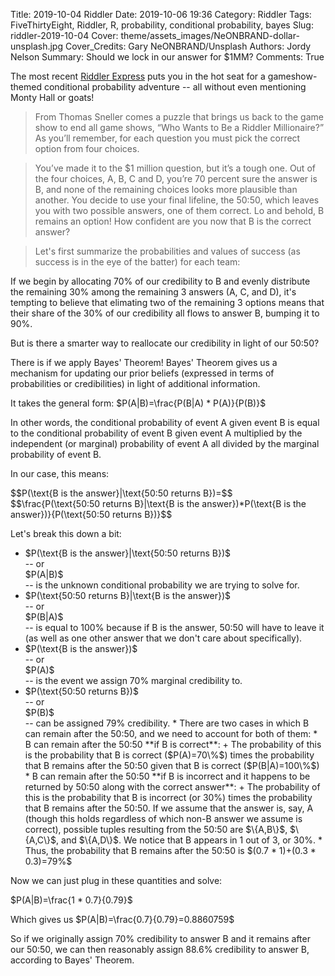 Title: 2019-10-04 Riddler
Date: 2019-10-06 19:36
Category: Riddler
Tags: FiveThirtyEight, Riddler, R, probability, conditional probability, bayes
Slug: riddler-2019-10-04
Cover: theme/assets_images/NeONBRAND-dollar-unsplash.jpg
Cover_Credits: Gary NeONBRAND/Unsplash
Authors: Jordy Nelson
Summary: Should we lock in our answer for $1MM?
Comments: True

<script type="text/x-mathjax-config">
MathJax.Hub.Config({
 "HTML-CSS": { linebreaks: { automatic: true } },
         SVG: { linebreaks: { automatic: true } }
});
</script>

The most recent [Riddler Express](https://fivethirtyeight.com/features/who-wants-to-be-a-riddler-millionaire/) puts you in the hot seat for a gameshow-themed conditional probability adventure -- all without even mentioning Monty Hall or goats!

> From Thomas Sneller comes a puzzle that brings us back to the game show to end all game shows, “Who Wants to Be a Riddler Millionaire?” As you’ll remember, for each question you must pick the correct option from four choices.

> You’ve made it to the $1 million question, but it’s a tough one. Out of the four choices, A, B, C and D, you’re 70 percent sure the answer is B, and none of the remaining choices looks more plausible than another. You decide to use your final lifeline, the 50:50, which leaves you with two possible answers, one of them correct. Lo and behold, B remains an option! How confident are you now that B is the correct answer?

> Let's first summarize the probabilities and values of success (as success is in the eye of the batter) for each team:

If we begin by allocating 70% of our credibility to B and evenly distribute the remaining 30% among the remaining 3 answers (A, C, and D), it's tempting to believe that elimating two of the remaining 3 options means that their share of the 30% of our credibility all flows to answer B, bumping it to 90%.

But is there a smarter way to reallocate our credibility in light of our 50:50?

There is if we apply Bayes' Theorem! Bayes' Theorem gives us a mechanism for updating our prior beliefs (expressed in terms of probabilities or credibilities) in light of additional information.

It takes the general form: $P(A|B)=\frac{P(B|A) * P(A)}{P(B)}$

In other words, the conditional probability of event A given event B is equal to the conditional probability of event B given event A multiplied by the independent (or marginal) probability of event A all divided by the marginal probability of event B.

In our case, this means: 

<div class="mathjax-scale">$$P(\text{B is the answer}|\text{50:50 returns B})=$$</div>
<div class="mathjax-scale">$$\frac{P(\text{50:50 returns B}|\text{B is the answer})*P(\text{B is the answer})}{P(\text{50:50 returns B})}$$</div>

Let's break this down a bit:

* <div class="mathjax-scale">$P(\text{B is the answer}|\text{50:50 returns B})$</div> -- or <div class="mathjax-scale">$P(A|B)$</div> -- is the unknown conditional probability we are trying to solve for.
* <div class="mathjax-scale">$P(\text{50:50 returns B}|\text{B is the answer})$</div> -- or <div class="mathjax-scale">$P(B|A)$</div> -- is equal to 100% because if B is the answer, 50:50 will have to leave it (as well as one other answer that we don't care about specifically).
* <div class="mathjax-scale">$P(\text{B is the answer})$</div> -- or <div class="mathjax-scale">$P(A)$</div> -- is the event we assign 70% marginal credibility to.
* <div class="mathjax-scale">$P(\text{50:50 returns B})$</div> -- or <div class="mathjax-scale">$P(B)$</div> -- can be assigned 79% credibility.
    * There are two cases in which B can remain after the 50:50, and we need to account for both of them:
        * B can remain after the 50:50 **if B is correct**:
            + The probability of this is the probability that B is correct ($P(A)=70\%$) times the probability that B remains after the 50:50 given that B is correct ($P(B|A)=100\%$)
        * B can remain after the 50:50 **if B is incorrect and it happens to be returned by 50:50 along with the correct answer**:
            + The probability of this is the probability that B is incorrect (or 30%) times the probability that B remains after the 50:50. If we assume that the answer is, say, A (though this holds regardless of which non-B answer we assume is correct), possible tuples resulting from the 50:50 are $\{A,B\}$, $\{A,C\}$, and $\{A,D\}$. We notice that B appears in 1 out of 3, or 30%.
        * Thus, the probability that B remains after the 50:50 is $(0.7 * 1)+(0.3 * 0.3)=79%$

Now we can just plug in these quantities and solve:

$P(A|B)=\frac{1 * 0.7}{0.79}$

Which gives us $P(A|B)=\frac{0.7}{0.79}=0.8860759$

So if we originally assign 70% credibility to answer B and it remains after our 50:50, we can then reasonably assign 88.6% credibility to answer B, according to Bayes' Theorem.

